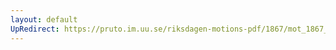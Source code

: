 ```yaml
---
layout: default
UpRedirect: https://pruto.im.uu.se/riksdagen-motions-pdf/1867/mot_1867__ak__61.pdf
---
```

